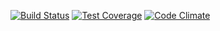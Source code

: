 [![Build Status](https://img.shields.io/circleci/project/chadmetcalf/simple-review/master.svg?style=flat)](https://circleci.com/gh/chadmetcalf/simple-review)
[![Test Coverage](https://codeclimate.com/github/chadmetcalf/simple-review/badges/coverage.svg)](https://codeclimate.com/github/chadmetcalf/simple-review/coverage)
[![Code Climate](https://codeclimate.com/github/chadmetcalf/simple-review/badges/gpa.svg)](https://codeclimate.com/github/chadmetcalf/simple-review)
